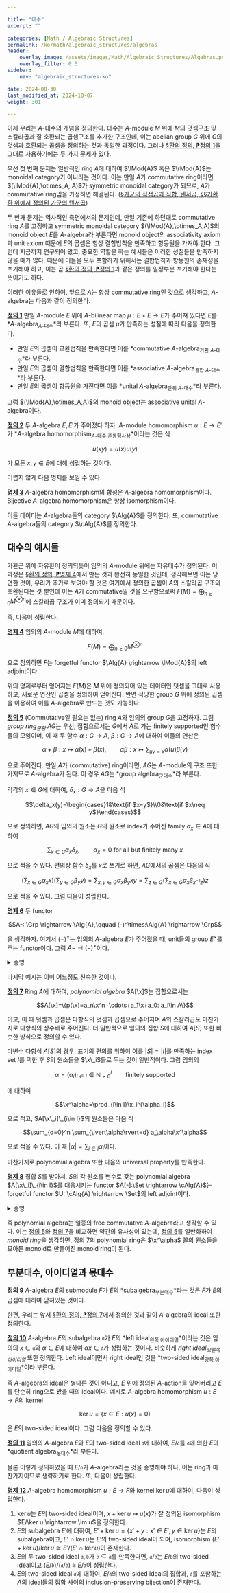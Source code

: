 ```yaml
---

title: "대수"
excerpt: ""

categories: [Math / Algebraic Structures]
permalink: /ko/math/algebraic_structures/algebras
header:
    overlay_image: /assets/images/Math/Algebraic_Structures/Algebras.png
    overlay_filter: 0.5
sidebar: 
    nav: "algebraic_structures-ko"

date: 2024-08-30
last_modified_at: 2024-10-07
weight: 301

---
```


이제 우리는 $A$-대수의 개념을 정의한다. 대수는 $A$-module $M$ 위에 $M$의 덧셈구조 및 스칼라곱과 잘 호환되는 곱셈구조를 추가한 구조인데, 이는 abelian group $G$ 위에 $G$의 덧셈과 호환되는 곱셈을 정의하는 것과 동일한 과정이다. 그러나 [§환의 정의, ⁋정의 1](/ko/math/algebraic_structures/rings#def1)을 그대로 사용하기에는 두 가지 문제가 있다.

우선 첫 번째 문제는 일반적인 ring $A$에 대하여 $\lMod{A}$ 혹은 $\rMod{A}$는 monoidal category가 아니라는 것이다. 이는 만일 $A$가 commutative ring이라면 $(\lMod{A},\otimes_A, A)$가 symmetric monoidal category가 되므로, $A$가 commutative ring임을 가정하면 해결된다. ([§가군의 직접곱과 직합, 텐서곱, §§가환환 위에서 정의된 가군의 텐서곱](/ko/math/algebraic_structures/operations_of_rings#가환환-위에서-정의된-가군의-텐서곱)) 

두 번째 문제는 역사적인 측면에서의 문제인데, 만일 기존에 하던대로 commutative ring $A$를 고정하고 symmetric monoidal category $(\lMod{A},\otimes_A,A)$의 monoid object $E$를 $A$-algebra라 부른다면 monoid object의 associativity axiom과 unit axiom 때문에 $E$의 곱셈은 항상 결합법칙을 만족하고 항등원을 가져야 한다. 그런데 지금까지 연구되어 왔고, 중요한 역할을 하는 예시들은 이러한 성질들을 만족하지 않을 때가 많다. 때문에 이들을 모두 포함하기 위해서는 결합법칙과 항등원의 존재성을 포기해야 하고, 이는 곧 [§환의 정의, ⁋정의 1](/ko/math/algebraic_structures/rings#def1)과 같은 정의를 일정부분 포기해야 한다는 뜻이기도 하다. 

이러한 이유들로 인하여, 앞으로 $A$는 항상 commutative ring인 것으로 생각하고, $A$-algebra는 다음과 같이 정의한다. 

<div class="definition" markdown="1">

<ins id="def1">**정의 1**</ins>  만일 $A$-module $E$ 위에 $A$-bilinear map $\mu:E\times E \rightarrow E$가 주어져 있다면 $E$를 *$A$-algebra<sub>$A$-대수</sub>*라 부른다. 또, $E$의 곱셈 $\mu$가 만족하는 성질에 따라 다음을 정의한다.

- 만일 $E$의 곱셈이 교환법칙을 만족한다면 이를 *commutative $A$-algebra<sub>가환 $A$-대수</sub>*라 부른다.
- 만일 $E$의 곱셈이 결합법칙을 만족한다면 이를 *associative $A$-algebra<sub>결합 $A$-대수</sub>*라 부른다.
- 만일 $E$의 곱셈이 항등원을 가진다면 이를 *unital $A$-algebra<sub>단위 $A$-대수</sub>*라 부른다.

</div>

그럼 $(\lMod{A},\otimes_A,A)$의 monoid object는 associative unital $A$-algebra이다. 

<div class="definition" markdown="1">

<ins id="def2">**정의 2**</ins> 두 $A$-algebra $E,E'$가 주어졌다 하자. $A$-module homomorphism $u: E \rightarrow E'$가 *$A$-algebra homomorphism<sub>$A$-대수 준동형사상</sub>*이라는 것은 식

$$u(xy)=u(x)u(y)$$

가 모든 $x,y\in E$에 대해 성립하는 것이다.

</div>

어렵지 않게 다음 명제를 보일 수 있다.

<div class="proposition" markdown="1">

<ins id="prop3">**명제 3**</ins> $A$-algebra homomorphism의 합성은 $A$-algebra homomorphism이다. Bijective $A$-algebra homomorphism은 항상 isomorphism이다.

</div>

이들 데이터는 $A$-algebra들의 category $\Alg{A}$를 정의한다. 또, commutative $A$-algebra들의 category $\cAlg{A}$를 정의한다.

## 대수의 예시들

가환군 위에 자유환이 정의되듯이 임의의 $A$-module 위에는 자유대수가 정의된다. 이 과정은 [§환의 정의, ⁋명제 4](/ko/math/algebraic_structures/rings#prop4)에서 만든 것과 완전히 동일한 것인데, 생각해보면 이는 당연한 것이, 우리가 추가로 보여야 할 것은 여기에서 정의한 곱셈이 $A$의 스칼라곱 구조와 호환된다는 것 뿐인데 이는 $A$가 commutative일 것을 요구함으로써 $F(M)=\bigoplus_{n\geq 0}M^{\otimes n}$에 스칼라곱 구조가 이미 정의되기 때문이다. 

즉, 다음이 성립한다.

<div class="proposition" markdown="1">

<ins id="prop4">**명제 4**</ins> 임의의 $A$-module $M$에 대하여,

$$F(M)=\bigoplus_{n\geq 0} M^{\otimes n}$$

으로 정의하면 $F$는 forgetful functor $\Alg{A} \rightarrow \lMod{A}$의 left adjoint이다.

</div>

위의 명제로부터 얻어지는 $F(M)$은 $M$ 위에 정의되어 있는 데이터인 덧셈을 그대로 사용하고, 새로운 연산인 곱셈을 정의하여 얻어진다. 반면 적당한 group $G$ 위에 정의된 곱셈을 이용하여 이를 $A$-algebra로 만드는 것도 가능하다.

<div class="definition" markdown="1">

<ins id="def5">**정의 5**</ins> (Commutative일 필요는 없는) ring $A$와 임의의 group $G$을 고정하자. 그럼 *group ring<sub>군환</sub>* $AG$는 우선, 집합으로서는 $G$에서 $A$로 가는 finitely supported인 함수들의 모임이며, 이 때 두 함수 $\alpha:G \rightarrow A$, $\beta: G \rightarrow A$에 대하여 이들의 연산은

$$\alpha+\beta: x\mapsto \alpha(x)+\beta(x),\qquad \alpha\beta:x\mapsto \sum_{uv=x}\alpha(u)\beta(v)$$

으로 주어진다. 만일 $A$가 (commutative) ring이라면, $AG$는 $A$-module의 구조 또한 가지므로 $A$-algebra가 된다. 이 경우 $AG$는 *group algebra<sub>군대수</sub>*라 부른다.

</div>

각각의 $x\in G$에 대하여, $\delta_x: G \rightarrow A$을 다음 식

$$\delta_x(y)=\begin{cases}1&\text{if $x=y$}\\0&\text{if $x\neq y$}\end{cases}$$

으로 정의하면, $AG$의 임의의 원소는 $G$의 원소로 index가 주어진 family $\alpha_x\in A$에 대하여

$$\sum_{x\in G} \alpha_x\delta_x,\qquad\text{$\alpha_x=0$ for all but finitely many $x$}$$

으로 적을 수 있다. 편의상 함수 $\delta_x$를 $x$로 쓰기로 하면, $AG$에서의 곱셈은 다음의 식

$$\left(\sum_{x\in G} \alpha_xx\right)\left(\sum_{y\in G} \beta_yy\right)=\sum_{x,y\in G}\alpha_x\beta_yxy=\sum_{z\in G}\left(\sum_{x\in G}\alpha_x\beta_{x^{-1}z}\right)z$$

으로 적을 수 있다. 그럼 다음이 성립한다.

<div class="proposition" markdown="1">

<ins id="prop6">**명제 6**</ins> 두 functor

$$A-: \Grp \rightarrow \Alg{A},\qquad (-)^\times:\Alg{A} \rightarrow \Grp$$

을 생각하자. 여기서 $(-)^\times$는 임의의 $A$-algebra $E$가 주어졌을 때, unit들의 group $E^\times$를 주는 functor이다. 그럼 $A{-}\dashv (-)^\times$이다.

</div>
<details class="proof" markdown="1">
<summary>증명</summary>

즉, 임의의 group $G$, $A$-algebra $E$에 대하여 다음의 isomorphism

$$\Hom_{\Alg{A}}(AG, E)\cong \Hom_\Grp(G, E^\times)$$

을 보여야 한다. 우선 group homomorphism $f:G \rightarrow E^\times$가 주어졌다 하자. 그럼 이로부터 다음의 식

$$\tilde{f}:AG \rightarrow E;\quad \sum_{x\in G} \alpha_x\delta_x\mapsto \sum_{x\in G} \alpha_xf(x)$$

으로 $\tilde{f}:AG \rightarrow E$를 정의할 수 있다. 그럼 $\tilde{f}$가 덧셈과 스칼라곱을 보존하는 것은 자명하며, 곱셈의 경우에도 

$$\begin{aligned}\tilde{f}\left(\left(\sum_{x\in G} a_xx\right)\left(\sum_{y\in G} b_yy\right)\right)&=\tilde{f}\left(\sum_{x,y\in G}a_xb_yxy\right)=\tilde{f}\left(\sum_{z\in G}\left(\sum_{x\in G}a_xb_{x^{-1}z}\right)\right)\\&=\sum_{z\in G}\left(\sum_{x\in G}a_xb_{x^{-1}z}\right)f(z)=\sum_{x,y\in G} a_xb_yf(xy)\\&=\left(\left(\sum_{x\in G} a_xf(x)\right)\left(\sum_{y\in G} b_yf(y)\right)\right)=\tilde{f}\left(\sum_{x\in G} a_xx\right)\tilde{f}\left(\sum_{y\in G} b_yy\right)\end{aligned}$$

이므로 원하는 식이 성립한다. 거꾸로 임의의 $A$-algebra homomorphism $u: AG \rightarrow E$가 주어졌다 하면, 다음의 식

$$\bar{u}: G \rightarrow E;\qquad x\mapsto u(\delta_x)$$

을 통해 정의된 함수는 곱셈을 보존한다. 이는 임의의 $x,y\in G$에 대하여, 

$$\bar{u}(xy)=u(\delta_{xy})=u(\delta_x\delta_y)=u(\delta_x)u(\delta_y)=\bar{u}(\delta_x)\bar{u}(\delta_y)$$

이므로 자명하며, 따라서 $\bar{u}$의 image는 $E^\times$에 속한다. 이 두 과정이 서로의 역함수임은 자명하다.

</details>

마지막 예시는 이미 어느정도 친숙한 것이다.

<div class="definition" markdown="1">

<ins id="def7">**정의 7**</ins> Ring $A$에 대하여, *polynomial algebra* $A[\x]$는 집합으로서는

$$A[\x]=\{p(\x)=a_n\x^n+\cdots+a_1\x+a_0: a_i\in A\}$$

이고, 이 때 덧셈과 곱셈은 다항식의 덧셈과 곱셈으로 주어지며 $A$의 스칼라곱도 마찬가지로 다항식의 상수배로 주어진다. 더 일반적으로 임의의 집합 $S$에 대하여 $A[S]$ 또한 비슷한 방식으로 정의할 수 있다. 

</div>

다변수 다항식 $A[S]$의 경우, 표기의 편의를 위하여 이를 $\lvert S\rvert=\lvert I\rvert$를 만족하는 index set $I$를 택한 후 $S$의 원소들을 $\x\_i$들로 두는 것이 일반적이다. 그럼 임의의

$$\alpha=(\alpha_i)_{i\in I}\in \mathbb{N}_{\geq0}^I\qquad\text{finitely supported}$$

에 대하여

$$\x^\alpha=\prod_{i\in I}\x_i^{\alpha_i}$$

으로 적고, $A[\x\_i]\_{i\in I}$의 원소들은 다음 식

$$\sum_{d=0}^n \sum_{\lvert\alpha\rvert=d} a_\alpha\x^\alpha$$

으로 적을 수 있다. 이 때 $\lvert\alpha\rvert=\sum_{i\in I}\alpha_i$이다. 

마찬가지로 polynomial algebra 또한 다음의 universal property를 만족한다. 

<div class="proposition" markdown="1">

<ins id="prop8">**명제 8**</ins> 집합 $S$를 받아서, $S$의 각 원소를 변수로 갖는 polynomial algebra $A[\x\_i]\_{i\in I}$를 대응시키는 functor $A[-]:\Set \rightarrow \cAlg{A}$는 forgetful functor $U: \cAlg{A} \rightarrow \Set$의 left adjoint이다. 

</div>
<details class="proof" markdown="1">
<summary>증명</summary>

즉 다음의 isomorphism

$$\Hom_{\cAlg{A}}(A[\x_i]_{i\in I}, E)\cong\Hom_\Set(S, UE)$$

을 보여야 한다. 우선 임의의 함수 $f:S \rightarrow U(E)$가 주어졌다 하자. 그럼 $\tilde{f}: A[\x\_i]\_{i\in I} \rightarrow E$를 다음 식

$$\tilde{f}: \sum_{d=0}^n \sum_{\lvert\alpha\rvert=d} a_\alpha\x^\alpha\mapsto \sum_{d=0}^n\sum_{\lvert\alpha\rvert=d}a_\alpha\prod_{i\in I}f(\x_i)^\alpha_i$$

으로 보내는 함수는 $A[\x\_i]\_{i\in I}$에서 $E$로의 $A$-algebra homomorphism이 된다. 거꾸로 임의의 $A$-algebra homomorphism $u:A[\x\_i]\_{i\in I} \rightarrow E$가 주어졌을 때, $\bar{u}:S \rightarrow UE$는 $\x_i\mapsto u(\x_i)$으로 정의하면 된다. 이들이 서로의 역함수임을 쉽게 확인할 수 있다.

</details>

즉 polynomial algebra는 일종의 free commutative $A$-algebra라고 생각할 수 있다. 이는 [정의 5](#def5)와 [정의 7](#def7)을 비교하면 약간의 유사성이 있는데, [정의 5](#def5)를 일반화하여 *monoid ring*을 생각하면, [정의 7](#def7)의 polynomial ring은 $\x^\alpha$ 꼴의 원소들을 모아둔 monoid로 만들어진 monoid ring이 된다. 

## 부분대수, 아이디얼과 몫대수

<div class="definition" markdown="1">

<ins id="def9">**정의 9**</ins> $A$-algebra $E$의 submodule $F$가 $E$의 *subalgebra<sub>부분대수</sub>*라는 것은 $F$가 $E$의 곱셈에 대하여 닫혀있는 것이다. 

</div>

한편, 우리는 앞서 [§환의 정의, ⁋정의 7](/ko/math/algebraic_structures/rings#def7)에서 정의한 것과 같이 $A$-algebra의 ideal 또한 정의한다. 

<div class="definition" markdown="1">

<ins id="def10">**정의 10**</ins> $A$-algebra $E$의 subalgebra $\mathfrak{a}$가 $E$의 *left ideal<sub>왼쪽 아이디얼</sub>*이라는 것은 임의의 $x\in \mathfrak{a}$와 $\alpha\in E$에 대하여 $\alpha x\in \mathfrak{a}$가 성립하는 것이다. 비슷하게 *right ideal<sub>오른쪽 아이디얼</sub>* 또한 정의한다. Left ideal이면서 right ideal인 것을 *two-sided ideal<sub>양쪽 아이디얼</sub>*이라 부른다. 

</div>

즉 $A$-algebra의 ideal은 별다른 것이 아니고, $E$ 위에 정의된 $A$-action을 잊어버리고 $E$를 단순히 ring으로 봤을 때의 ideal이다. 예시로 $A$-algebra homomorphism $u:E \rightarrow F$의 kernel

$$\ker u=\{x\in E: u(x)=0\}$$

은 $E$의 two-sided ideal이다. 그럼 다음을 정의할 수 있다.

<div class="definition" markdown="1">

<ins id="def11">**정의 11**</ins> 임의의 $A$-algebra $E$와 $E$의 two-sided ideal $\mathfrak{a}$에 대하여, $E/\mathfrak{a}$를 $\mathfrak{a}$에 의한 $E$의 *quotient algebra<sub>몫대수</sub>*라 부른다. 

</div>

물론 이렇게 정의하였을 때 $E/\mathfrak{a}$가 $A$-algebra라는 것을 증명해야 하나, 이는 ring과 마찬가지이므로 생략하기로 한다. 또, 다음이 성립한다.

<div class="proposition" markdown="1">

<ins id="prop12">**명제 12**</ins> $A$-algebra homomorphism $u:E \rightarrow F$와 kernel $\ker u$에 대하여, 다음이 성립한다.

1. $\ker u$는 $E$의 two-sided ideal이며, $x+\ker u \mapsto u(x)$가 잘 정의된 isomorphism $E/\ker u \rightarrow \im u$을 정의한다.
2. $E$의 subalgebra $E'$에 대하여, $E'+\ker u=\{x'+y:x'\in E', y\in\ker u\}$는 $E$의 subalgebra이고, $E'\cap\ker u$는 $E'$의 two-sided ideal이 되며, isomorphism $(E'+\ker u)/\ker u\cong E'/(E'\cap \ker u)$이 존재한다. 
3. $E$의 두 two-sided ideal $\mathfrak{a}, \mathfrak{b}$가 $\mathfrak{b}\subseteq \mathfrak{a}$를 만족한다면, $\mathfrak{a}/\mathfrak{b}$는 $E/\mathfrak{b}$의 two-sided ideal이고 $(E/\mathfrak{b})/(\mathfrak{a}/\mathfrak{b})\cong E/\mathfrak{a}$이 성립한다.
4. $E$의 two-sided ideal $\mathfrak{a}$에 대하여, $E/\mathfrak{a}$의 two-sided ideal의 집합과, $\mathfrak{a}$를 포함하는 $A$의 ideal들의 집합 사이의 inclusion-preserving bijection이 존재한다.

</div>